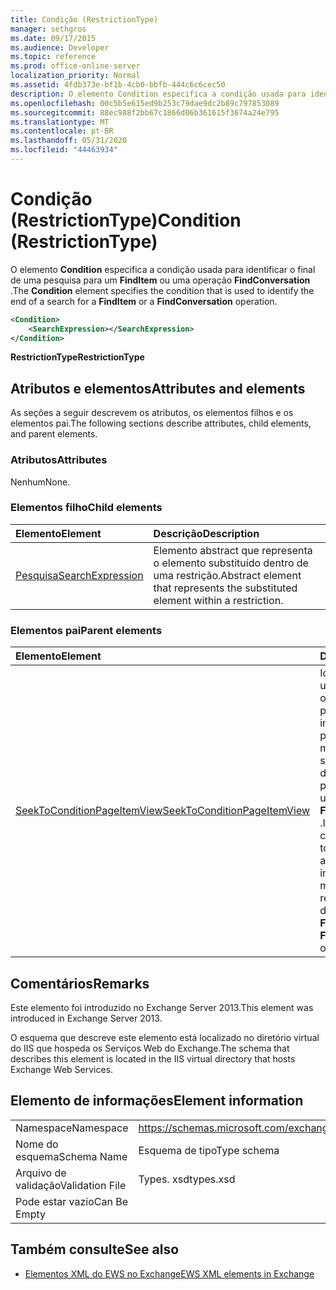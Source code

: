 ```yaml
---
title: Condição (RestrictionType)
manager: sethgros
ms.date: 09/17/2015
ms.audience: Developer
ms.topic: reference
ms.prod: office-online-server
localization_priority: Normal
ms.assetid: 4fdb373e-bf1b-4cb0-bbfb-444c6c6cec50
description: O elemento Condition especifica a condição usada para identificar o final de uma pesquisa para um FindItem ou uma operação FindConversation.
ms.openlocfilehash: 00c5b5e615ed9b253c79dae9dc2b89c797853089
ms.sourcegitcommit: 88ec988f2bb67c1866d06b361615f3674a24e795
ms.translationtype: MT
ms.contentlocale: pt-BR
ms.lasthandoff: 05/31/2020
ms.locfileid: "44463934"
---
```

# <a name="condition-restrictiontype"></a><span data-ttu-id="b8bae-103">Condição (RestrictionType)</span><span class="sxs-lookup"><span data-stu-id="b8bae-103">Condition (RestrictionType)</span></span>

<span data-ttu-id="b8bae-104">O elemento **Condition** especifica a condição usada para identificar o final de uma pesquisa para um **FindItem** ou uma operação **FindConversation** .</span><span class="sxs-lookup"><span data-stu-id="b8bae-104">The **Condition** element specifies the condition that is used to identify the end of a search for a **FindItem** or a **FindConversation** operation.</span></span> 
  
```XML
<Condition>
    <SearchExpression></SearchExpression>
</Condition>
```

 <span data-ttu-id="b8bae-105">**RestrictionType**</span><span class="sxs-lookup"><span data-stu-id="b8bae-105">**RestrictionType**</span></span>
## <a name="attributes-and-elements"></a><span data-ttu-id="b8bae-106">Atributos e elementos</span><span class="sxs-lookup"><span data-stu-id="b8bae-106">Attributes and elements</span></span>

<span data-ttu-id="b8bae-107">As seções a seguir descrevem os atributos, os elementos filhos e os elementos pai.</span><span class="sxs-lookup"><span data-stu-id="b8bae-107">The following sections describe attributes, child elements, and parent elements.</span></span>
  
### <a name="attributes"></a><span data-ttu-id="b8bae-108">Atributos</span><span class="sxs-lookup"><span data-stu-id="b8bae-108">Attributes</span></span>

<span data-ttu-id="b8bae-109">Nenhum</span><span class="sxs-lookup"><span data-stu-id="b8bae-109">None.</span></span>
  
### <a name="child-elements"></a><span data-ttu-id="b8bae-110">Elementos filho</span><span class="sxs-lookup"><span data-stu-id="b8bae-110">Child elements</span></span>

|<span data-ttu-id="b8bae-111">**Elemento**</span><span class="sxs-lookup"><span data-stu-id="b8bae-111">**Element**</span></span>|<span data-ttu-id="b8bae-112">**Descrição**</span><span class="sxs-lookup"><span data-stu-id="b8bae-112">**Description**</span></span>|
|:-----|:-----|
|[<span data-ttu-id="b8bae-113">Pesquisa</span><span class="sxs-lookup"><span data-stu-id="b8bae-113">SearchExpression</span></span>](searchexpression.md) <br/> |<span data-ttu-id="b8bae-114">Elemento abstract que representa o elemento substituído dentro de uma restrição.</span><span class="sxs-lookup"><span data-stu-id="b8bae-114">Abstract element that represents the substituted element within a restriction.</span></span>  <br/> |
   
### <a name="parent-elements"></a><span data-ttu-id="b8bae-115">Elementos pai</span><span class="sxs-lookup"><span data-stu-id="b8bae-115">Parent elements</span></span>

|<span data-ttu-id="b8bae-116">**Elemento**</span><span class="sxs-lookup"><span data-stu-id="b8bae-116">**Element**</span></span>|<span data-ttu-id="b8bae-117">**Descrição**</span><span class="sxs-lookup"><span data-stu-id="b8bae-117">**Description**</span></span>|
|:-----|:-----|
|[<span data-ttu-id="b8bae-118">SeekToConditionPageItemView</span><span class="sxs-lookup"><span data-stu-id="b8bae-118">SeekToConditionPageItemView</span></span>](seektoconditionpageitemview.md) <br/> |<span data-ttu-id="b8bae-119">Identifica a condição usada para identificar o final de uma pesquisa, o índice inicial de uma pesquisa, o número máximo de entradas a serem retornadas e as direções de pesquisa para um **FindItem** ou uma operação **FindConversation** .</span><span class="sxs-lookup"><span data-stu-id="b8bae-119">Identifies the condition that is used to identify the end of a search, the starting index of a search, the maximum entries to return, and the search directions for a **FindItem** or a **FindConversation** operation.</span></span>  <br/> |
   
## <a name="remarks"></a><span data-ttu-id="b8bae-120">Comentários</span><span class="sxs-lookup"><span data-stu-id="b8bae-120">Remarks</span></span>

<span data-ttu-id="b8bae-121">Este elemento foi introduzido no Exchange Server 2013.</span><span class="sxs-lookup"><span data-stu-id="b8bae-121">This element was introduced in Exchange Server 2013.</span></span>
  
<span data-ttu-id="b8bae-122">O esquema que descreve este elemento está localizado no diretório virtual do IIS que hospeda os Serviços Web do Exchange.</span><span class="sxs-lookup"><span data-stu-id="b8bae-122">The schema that describes this element is located in the IIS virtual directory that hosts Exchange Web Services.</span></span>
  
## <a name="element-information"></a><span data-ttu-id="b8bae-123">Elemento de informações</span><span class="sxs-lookup"><span data-stu-id="b8bae-123">Element information</span></span>

|||
|:-----|:-----|
|<span data-ttu-id="b8bae-124">Namespace</span><span class="sxs-lookup"><span data-stu-id="b8bae-124">Namespace</span></span>  <br/> |https://schemas.microsoft.com/exchange/services/2006/types  <br/> |
|<span data-ttu-id="b8bae-125">Nome do esquema</span><span class="sxs-lookup"><span data-stu-id="b8bae-125">Schema Name</span></span>  <br/> |<span data-ttu-id="b8bae-126">Esquema de tipo</span><span class="sxs-lookup"><span data-stu-id="b8bae-126">Type schema</span></span>  <br/> |
|<span data-ttu-id="b8bae-127">Arquivo de validação</span><span class="sxs-lookup"><span data-stu-id="b8bae-127">Validation File</span></span>  <br/> |<span data-ttu-id="b8bae-128">Types. xsd</span><span class="sxs-lookup"><span data-stu-id="b8bae-128">types.xsd</span></span>  <br/> |
|<span data-ttu-id="b8bae-129">Pode estar vazio</span><span class="sxs-lookup"><span data-stu-id="b8bae-129">Can Be Empty</span></span>  <br/> ||
   
## <a name="see-also"></a><span data-ttu-id="b8bae-130">Também consulte</span><span class="sxs-lookup"><span data-stu-id="b8bae-130">See also</span></span>



- [<span data-ttu-id="b8bae-131">Elementos XML do EWS no Exchange</span><span class="sxs-lookup"><span data-stu-id="b8bae-131">EWS XML elements in Exchange</span></span>](ews-xml-elements-in-exchange.md)

